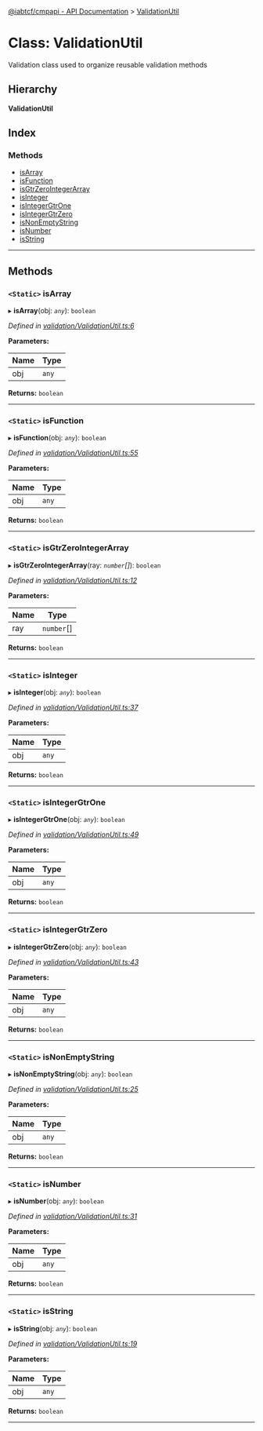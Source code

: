 [@iabtcf/cmpapi - API Documentation](../README.md) > [ValidationUtil](../classes/validationutil.md)

# Class: ValidationUtil

Validation class used to organize reusable validation methods

## Hierarchy

**ValidationUtil**

## Index

### Methods

* [isArray](validationutil.md#isarray)
* [isFunction](validationutil.md#isfunction)
* [isGtrZeroIntegerArray](validationutil.md#isgtrzerointegerarray)
* [isInteger](validationutil.md#isinteger)
* [isIntegerGtrOne](validationutil.md#isintegergtrone)
* [isIntegerGtrZero](validationutil.md#isintegergtrzero)
* [isNonEmptyString](validationutil.md#isnonemptystring)
* [isNumber](validationutil.md#isnumber)
* [isString](validationutil.md#isstring)

---

## Methods

<a id="isarray"></a>

### `<Static>` isArray

▸ **isArray**(obj: *`any`*): `boolean`

*Defined in [validation/ValidationUtil.ts:6](https://github.com/chrispaterson/iabtcf/blob/a518601/modules/cmpapi/src/validation/ValidationUtil.ts#L6)*

**Parameters:**

| Name | Type |
| ------ | ------ |
| obj | `any` |

**Returns:** `boolean`

___
<a id="isfunction"></a>

### `<Static>` isFunction

▸ **isFunction**(obj: *`any`*): `boolean`

*Defined in [validation/ValidationUtil.ts:55](https://github.com/chrispaterson/iabtcf/blob/a518601/modules/cmpapi/src/validation/ValidationUtil.ts#L55)*

**Parameters:**

| Name | Type |
| ------ | ------ |
| obj | `any` |

**Returns:** `boolean`

___
<a id="isgtrzerointegerarray"></a>

### `<Static>` isGtrZeroIntegerArray

▸ **isGtrZeroIntegerArray**(ray: *`number`[]*): `boolean`

*Defined in [validation/ValidationUtil.ts:12](https://github.com/chrispaterson/iabtcf/blob/a518601/modules/cmpapi/src/validation/ValidationUtil.ts#L12)*

**Parameters:**

| Name | Type |
| ------ | ------ |
| ray | `number`[] |

**Returns:** `boolean`

___
<a id="isinteger"></a>

### `<Static>` isInteger

▸ **isInteger**(obj: *`any`*): `boolean`

*Defined in [validation/ValidationUtil.ts:37](https://github.com/chrispaterson/iabtcf/blob/a518601/modules/cmpapi/src/validation/ValidationUtil.ts#L37)*

**Parameters:**

| Name | Type |
| ------ | ------ |
| obj | `any` |

**Returns:** `boolean`

___
<a id="isintegergtrone"></a>

### `<Static>` isIntegerGtrOne

▸ **isIntegerGtrOne**(obj: *`any`*): `boolean`

*Defined in [validation/ValidationUtil.ts:49](https://github.com/chrispaterson/iabtcf/blob/a518601/modules/cmpapi/src/validation/ValidationUtil.ts#L49)*

**Parameters:**

| Name | Type |
| ------ | ------ |
| obj | `any` |

**Returns:** `boolean`

___
<a id="isintegergtrzero"></a>

### `<Static>` isIntegerGtrZero

▸ **isIntegerGtrZero**(obj: *`any`*): `boolean`

*Defined in [validation/ValidationUtil.ts:43](https://github.com/chrispaterson/iabtcf/blob/a518601/modules/cmpapi/src/validation/ValidationUtil.ts#L43)*

**Parameters:**

| Name | Type |
| ------ | ------ |
| obj | `any` |

**Returns:** `boolean`

___
<a id="isnonemptystring"></a>

### `<Static>` isNonEmptyString

▸ **isNonEmptyString**(obj: *`any`*): `boolean`

*Defined in [validation/ValidationUtil.ts:25](https://github.com/chrispaterson/iabtcf/blob/a518601/modules/cmpapi/src/validation/ValidationUtil.ts#L25)*

**Parameters:**

| Name | Type |
| ------ | ------ |
| obj | `any` |

**Returns:** `boolean`

___
<a id="isnumber"></a>

### `<Static>` isNumber

▸ **isNumber**(obj: *`any`*): `boolean`

*Defined in [validation/ValidationUtil.ts:31](https://github.com/chrispaterson/iabtcf/blob/a518601/modules/cmpapi/src/validation/ValidationUtil.ts#L31)*

**Parameters:**

| Name | Type |
| ------ | ------ |
| obj | `any` |

**Returns:** `boolean`

___
<a id="isstring"></a>

### `<Static>` isString

▸ **isString**(obj: *`any`*): `boolean`

*Defined in [validation/ValidationUtil.ts:19](https://github.com/chrispaterson/iabtcf/blob/a518601/modules/cmpapi/src/validation/ValidationUtil.ts#L19)*

**Parameters:**

| Name | Type |
| ------ | ------ |
| obj | `any` |

**Returns:** `boolean`

___


